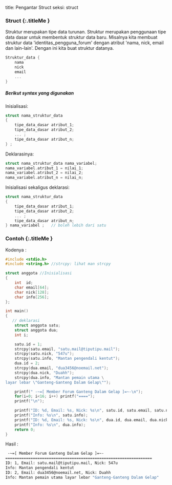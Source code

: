 title: Pengantar Struct
seksi: struct


### <i class="fa fa-info-circle"></i> Struct {:.titleMe }

Struktur merupakan tipe data turunan. Struktur merupakan penggunaan tipe data dasar untuk membentuk struktur data baru. Misalnya kita membuat struktur data 'identitas_pengguna_forum' dengan atribut 'nama, nick, email dan lain-lain'. Dengan ini kita buat struktur datanya.

``` c
Struktur_data {
    nama
    nick
    email
    ...
}
```

##### Berikut syntax yang digunakan

Inisialisasi:
``` c
struct nama_struktur_data
{
    tipe_data_dasar atribut_1;
    tipe_data_dasar atribut_2;
    ... ;
    tipe_data_dasar atribut_n;
} ;
```

Deklarasinya:
``` c
struct nama_struktur_data nama_variabel;
nama_variabel.atribut_1 = nilai_1;
nama_variabel.atribut_2 = nilai_2;
nama_variabel.atribut_n = nilai_n;
```

Inisialisasi sekaligus deklarasi:
``` c
struct nama_struktur_data
{
    tipe_data_dasar atribut_1;
    tipe_data_dasar atribut_2;
    ... ;
    tipe_data_dasar atribut_n;
} nama_variabel ;   // boleh lebih dari satu
```

### <i class="fa fa-code"></i> Contoh {:.titleMe }

Kodenya :
``` c
#include <stdio.h>
#include <string.h> //strcpy: lihat man strcpy

struct anggota //Inisialisasi
{
    int  id;
    char email[64];
    char nick[128];
    char info[256];
};

int main()
{
   // deklarasi
    struct anggota satu;
    struct anggota dua;
    int i;

    satu.id = 1;
    strcpy(satu.email, "satu.mail@tiputipu.mail");
    strcpy(satu.nick, "547u");
    strcpy(satu.info, "Mantan pengendali kentut");
    dua.id = 2;
    strcpy(dua.email, "dua3456@noemail.net");
    strcpy(dua.nick, "Duahh");
    strcpy(dua.info, "Mantan pemain utama \
layar lebar \"Ganteng-Ganteng Dalam Gelap\"");

    printf(" -~=[ Member Forum Ganteng Dalam Gelap ]=~-\n");
    for(i=0; i<16; i++) printf("====");
    printf("\n");

    printf("ID: %d, Email: %s, Nick: %s\n", satu.id, satu.email, satu.nick);
    printf("Info: %s\n", satu.info);
    printf("ID: %d, Email: %s, Nick: %s\n", dua.id, dua.email, dua.nick);
    printf("Info: %s\n", dua.info);
    return 0;
}
```
Hasil :
``` bash
 -~=[ Member Forum Ganteng Dalam Gelap ]=~-
================================================================
ID: 1, Email: satu.mail@tiputipu.mail, Nick: 547u
Info: Mantan pengendali kentut
ID: 2, Email: dua3456@noemail.net, Nick: Duahh
Info: Mantan pemain utama layar lebar "Ganteng-Ganteng Dalam Gelap"
```
